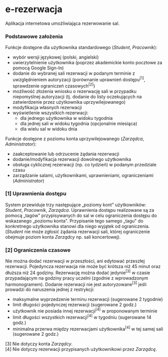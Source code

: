 # e-rezerwacja 

Aplikacja internetowa umożliwiająca rezerwowanie sal.

### Podstawowe założenia

Funkcje dostępne dla użytkownika standardowego (_Student_, _Pracownik_):

- wybór wersji językowej (polski, angielski)
- uwierzytelnienie użytkownika (poprzez akademickie konto pocztowe za pomocą Google Sign-In)
- dodanie do wybranej sali rezerwacji w podanym terminie z uwzględnieniem autoryzacji (porównanie uprawnień dostępu<sup>[1]</sup>, sprawdzenie ograniczeń czasowych<sup>[2]</sup>)
- możliwość złożenia wniosku o rezerwację sali w przypadku niepomyślnej autoryzacji
 (tj. dodanie do listy oczekujących na zatwierdzenie przez użytkownika uprzywilejowanego)
- modyfikacja własnych rezerwacji
- wyświetlenie wszystkich rezerwacji:
  - dla jednego użytkownika w widoku tygodnia
  - dla jednej sali w widoku tygodnia (opcjonalnie miesiąca)
  - dla wielu sal w widoku dnia

Funkcje dostępne z poziomu konta uprzywilejowanego (_Zarządca_, _Administrator_):

- zaakceptowanie lub odrzucenie żądania rezerwacji
- dodanie/modyfikacja rezerwacji dowolnego użytkownika
- obsługa cyklicznej rezerwacji (np. co tydzień) w podanym przedziale czasu
- zarządzanie salami, użytkownikami, uprawnieniami, ograniczeniami (_Administrator_)

### [1] Uprawnienia dostępu

System przewiduje trzy następujące „poziomy kont&quot; użytkowników: _Student_, _Pracownik_, _Zarządca_. Uprawnienia dostępu realizowane są za pomocą „tagów&quot; przypisywanych do sal w celu ograniczenia dostępu do wskazanego „poziomu konta&quot;. Przypisanie tego samego „tagu&quot; do konkretnego użytkownika stanowi dla niego wyjątek od ograniczenia. (_Student_ nie może zgłosić żądania rezerwacji sali, której ograniczenie obejmuje poziom konta _Zarządcy_ np. sali koncertowej).

### [2] Ograniczenia czasowe

Nie można dodać rezerwacji w przeszłości, ani edytować przeszłej rezerwacji. Pojedyncza rezerwacja nie może być krótsza niż 45 minut oraz dłuższa niż 24 godziny. Rezerwację można dodać jedynie<sup>[3]</sup> w czasie przypadającym na godziny pracy uczelni (zgodnie z wprowadzonym harmonogramem). Dodanie rezerwacji nie jest autoryzowane<sup>[3]</sup> jeśli prowadzi do naruszenia jednej z restrykcji:

- maksymalne wyprzedzenie terminu rezerwacji (sugerowane 2 tygodnie)
- limit długości pojedynczej rezerwacji (sugerowane 2 godz.)
- użytkownik nie posiada innej rezerwacji<sup>[4]</sup> w proponowanym terminie
- limit długości wszystkich rezerwacji<sup>[4]</sup> w tygodniu (sugerowane 14 godz.)
- minimalna przerwa między rezerwacjami użytkownika<sup>[4]</sup> w tej samej sali (sugerowane 2 godz.)

[3] Nie dotyczy konta _Zarządcy_.  
[4] Nie dotyczy rezerwacji przypisanych użytkownikowi przez _Zarządcę_.
